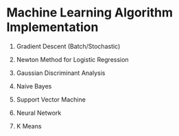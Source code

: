 # Machine Learning Algorithm Implementation

1. Gradient Descent (Batch/Stochastic)

2. Newton Method for Logistic Regression

3. Gaussian Discriminant Analysis

4. Naive Bayes

5. Support Vector Machine

6. Neural Network

7. K Means
